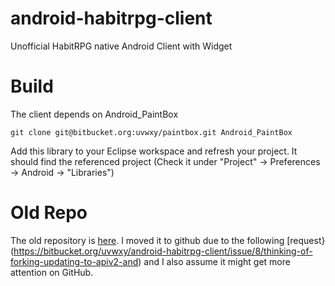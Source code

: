 android-habitrpg-client
=======================

Unofficial HabitRPG native Android Client with Widget

# Build

The client depends on Android_PaintBox

```
git clone git@bitbucket.org:uvwxy/paintbox.git Android_PaintBox
```

Add this library to your Eclipse workspace and refresh your project. It should find the referenced project (Check it under "Project" -> Preferences -> Android -> "Libraries")

# Old Repo

The old repository is [here](https://bitbucket.org/uvwxy/android-habitrpg-client/).
I moved it to github due to the following [request}(https://bitbucket.org/uvwxy/android-habitrpg-client/issue/8/thinking-of-forking-updating-to-apiv2-and)
and I also assume it might get more attention on GitHub.
